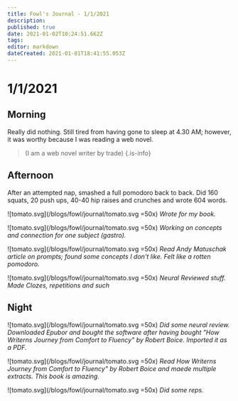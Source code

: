 ```yaml
---
title: Fowl's Journal - 1/1/2021
description: 
published: true
date: 2021-01-02T10:24:51.662Z
tags: 
editor: markdown
dateCreated: 2021-01-01T18:41:55.053Z
---
```


# 1/1/2021

## Morning
Really did nothing. Still tired from having gone to sleep at 4.30 AM; however, it was worthy because I was reading a web novel. 

> (I am a web novel writer by trade)
{.is-info}

## Afternoon
After an attempted nap, smashed a full pomodoro back to back. Did 160 squats, 20 push ups, 40-40 hip raises and crunches and wrote 604 words.

![tomato.svg](/blogs/fowl/journal/tomato.svg =50x)
*Wrote for my book.*

![tomato.svg](/blogs/fowl/journal/tomato.svg =50x)
*Working on concepts and connection for one subject (gastro).*

![tomato.svg](/blogs/fowl/journal/tomato.svg =50x)
*Read Andy Matuschak article on prompts; found some concepts I don't like. 
Felt like a rotten pomodoro.* 

![tomato.svg](/blogs/fowl/journal/tomato.svg =50x)
*Neural Reviewed stuff. Made Clozes, repetitions and such*

## Night

![tomato.svg](/blogs/fowl/journal/tomato.svg =50x)
*Did some neural review. Downloaded Epubor and bought the software after having bought "How Writerns Journey from Comfort to Fluency" by Robert Boice. Imported it as a PDF.*

![tomato.svg](/blogs/fowl/journal/tomato.svg =50x)
*Read How Writerns Journey from Comfort to Fluency" by Robert Boice and maede multiple extracts. This book is amazing.*

![tomato.svg](/blogs/fowl/journal/tomato.svg =50x)
*Did some reps.* 



